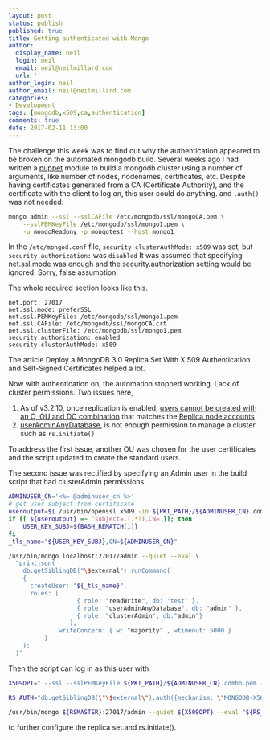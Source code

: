 ```yaml
---
layout: post
status: publish
published: true
title: Getting authenticated with Mongo
author:
  display_name: neil
  login: neil
  email: neil@neilmillard.com
  url: ''
author_login: neil
author_email: neil@neilmillard.com
categories:
- Development
tags: [mongodb,x509,ca,authentication]
comments: true
date: 2017-02-11 13:00
---
```

The challenge this week was to find out why the authentication appeared to be broken on the automated mongodb build.
Several weeks ago I had written a [puppet](https://www.puppet.com) module to build a mongodb cluster using a number of arguments,
like number of nodes, nodenames, certificates, etc.
Despite having certificates generated from a CA (Certificate Authority), and the certificate with the client to log on,
this user could do anything. and ```.auth()``` was not needed.
```bash
mongo admin --ssl --sslCAFile /etc/mongodb/ssl/mongoCA.pem \
    --sslPEMKeyFile /etc/mongodb/ssl/mongo1.pem \
    -u mongoReadony -p mongotest --host mongo1
```
In the ```/etc/mongod.conf``` file, ```security clusterAuthMode: x509``` was set, but ```security.authorization:``` was ```disabled```
It was assumed that specifying net.ssl.mode was enough and the security.authorization setting would be ignored.
Sorry, false assumption.

The whole required section looks like this.
```
net.port: 27017
net.ssl.mode: preferSSL
net.ssl.PEMKeyFile: /etc/mongodb/ssl/mongo1.pem
net.ssl.CAFile: /etc/mongodb/ssl/mongoCA.crt
net.ssl.clusterFile: /etc/mongodb/ssl/mongo1.pem
security.authorization: enabled
security.clusterAuthMode: x509
```

The article Deploy a MongoDB 3.0 Replica Set With X.509 Authentication and Self-Signed Certificates helped a lot.

Now with authentication on, the automation stopped working. Lack of cluster permissions. Two issues here,
1. As of v3.2.10, once replication is enabled, [users cannot be created with an O, OU and DC combination](https://docs.mongodb.com/v3.2/tutorial/configure-x509-client-authentication/) that matches the [Replica node accounts](https://docs.mongodb.com/v3.2/core/security-x.509/)
2. [userAdminAnyDatabase](https://docs.mongodb.com/v3.2/tutorial/enable-authentication/#create-the-user-administrator), is not enough permission to manage a cluster such as ```rs.initiate()```

To address the first issue, another OU was chosen for the user certificates and the script updated to create the standard users.

The second issue was rectified by specifying an Admin user in the build script that had clusterAdmin permissions.
```bash
ADMINUSER_CN='<%= @adminuser_cn %>'
# get user subject from certificate
useroutput=$( /usr/bin/openssl x509 -in ${PKI_PATH}/${ADMINUSER_CN}.combo.pem -inform PEM -subject -nameopt RFC2253 )
if [[ ${useroutput} =~ ^subject=.(.*?),CN= ]]; then
	USER_KEY_SUBJ=${BASH_REMATCH[1]}
fi
_tls_name="${USER_KEY_SUBJ},CN=${ADMINUSER_CN}"

/usr/bin/mongo localhost:27017/admin --quiet --eval \
  "printjson(
    db.getSiblingDB("\$external").runCommand(
    {
      createUser: "${_tls_name}",
      roles: [
                   { role: "readWrite", db: 'test' },
                   { role: "userAdminAnyDatabase", db: "admin" },
                   { role: "clusterAdmin", db:"admin"}
                 ],
              writeConcern: { w: "majority" , wtimeout: 5000 }
          }
    );
  )"
```
Then the script can log in as this user with
```bash
X509OPT=" --ssl --sslPEMKeyFile ${PKI_PATH}/${ADMINUSER_CN}.combo.pem --sslCAFile ${PKI_PATH}/<%= @ejbca %>-ca.crt${PEMKey}"
```
```bash
RS_AUTH="db.getSiblingDB(\"\$external\").auth({mechanism: \"MONGODB-X509\",user: \"${USER_KEY_SUBJ},CN=${ADMINUSER_CN}\"});"
```
```bash
/usr/bin/mongo ${RSMASTER}:27017/admin --quiet ${X509OPT} --eval "${RS_AUTH}printjson(rs.status())"
```
to further configure the replica set.and rs.initiate().
